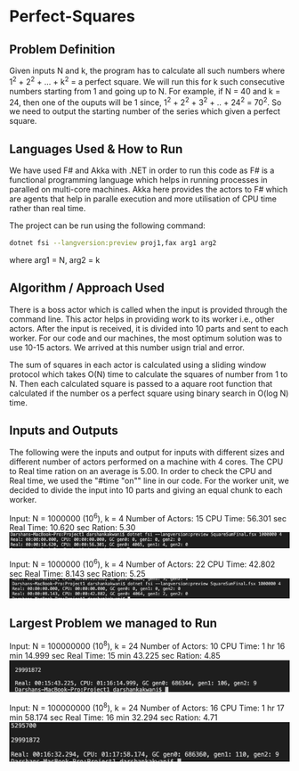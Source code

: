 # Perfect-Squares

## Problem Definition

Given inputs N and k, the program has to calculate all such numbers where 1<sup>2</sup> + 2<sup>2</sup> + ... + k<sup>2</sup> = a perfect square. We will run this for k such consecutive numbers starting from 1 and going up to N. For example, if N = 40 and k = 24, then one of the ouputs will be 1 since, 1<sup>2</sup> + 2<sup>2</sup> + 3<sup>2</sup> + .. + 24<sup>2</sup> = 70<sup>2</sup>. So we need to output the starting number of the series which given a perfect square.

## Languages Used & How to Run

We have used F# and Akka with .NET in order to run this code as F# is a functional programming language which helps in running processes in paralled on multi-core machines. Akka here provides the actors to F# which are agents that help in paralle execution and more utilisation of CPU time rather than real time.

The project can be run using the following command:
```bash
dotnet fsi --langversion:preview proj1,fax arg1 arg2
```
where arg1 = N, arg2 = k

## Algorithm / Approach Used

There is a boss actor which is called when the input is provided through the command line. This actor helps in providing work to its worker i.e., other actors. After the input is received, it is divided into 10 parts and sent to each worker. For our code and our machines, the most optimum solution was to use 10-15 actors. We arrived at this number usign trial and error.

The sum of squares in each actor is calculated using a sliding window protocol which takes O(N) time to calculate the squares of number from 1 to N. Then each calculated square is passed to a aquare root function that calculated if the number os a perfect square using binary search in O(log N) time.

## Inputs and Outputs

The following were the inputs and output for inputs with different sizes and different number of actors performed on a machine with 4 cores. The CPU to Real time ration on an average is 5.00. In order to check the CPU and Real time, we used the "#time "on"" line in our code.
For the worker unit, we decided to divide the input into 10 parts and giving an equal chunk to each worker.

Input: N = 1000000 (10<sup>6</sup>), k = 4
Number of Actors: 15
CPU Time: 56.301 sec
Real Time: 10.620 sec
Ration: 5.30
![](./DOS_10^6,4_Actors15_Ratio5.30.png)

Input: N = 1000000 (10<sup>6</sup>), k = 4
Number of Actors: 22
CPU Time: 42.802 sec
Real Time: 8.143 sec
Ration: 5.25
![](./DOS_10^6,4_Actors22_Ratio5.25.png)

## Largest Problem we managed to Run

Input: N = 100000000 (10<sup>8</sup>), k = 24
Number of Actors: 10
CPU Time: 1 hr 16 min 14.999 sec
Real Time: 15 min 43.225 sec
Ration: 4.85
![](./DOS_10^8,24_Actors10_Ratio4.85.png)

Input: N = 100000000 (10<sup>8</sup>), k = 24
Number of Actors: 16
CPU Time: 1 hr 17 min 58.174 sec
Real Time: 16 min 32.294 sec
Ration: 4.71
![](./DOS_10^8,24_Actors16_Ratio4.71.png)
